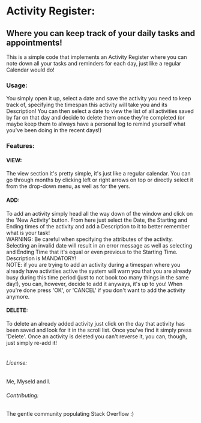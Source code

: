 # Activity Register:
## Where you can keep track of your daily tasks and appointments!
This is a simple code that implements an Activity Register where you can note down all your tasks and reminders for each day, just like a regular Calendar would do!
### Usage:
You simply open it up, select a date and save the activity you need to keep track of, specifying the timespan this activity will take you and its Description!
You can then select a date to view the list of all activities saved by far on that day and decide to delete them once they're completed (or maybe keep them to always have a personal log to remind yourself what you've been doing in the recent days!)<br>
### Features:
#### VIEW:
The view section it's pretty simple, it's just like a regular calendar. You can go through months by clicking left or right arrows on top or directly select it from the drop-down menu, as well as for the yers.
#### ADD:
To add an activity simply head all the way down of the window and click on the 'New Activity' button. From here just select the Date, the Starting and Ending times of the activity and add a Description to it to better remember what is your task!<br>
WARNING: Be careful when specifying the attributes of the activity. Selecting an invalid date will result in an error message as well as selecting and Ending Time that it's equal or even previous to the Starting Time. Description is MANDATORY!<br>
NOTE: if you are trying to add an activity during a timespan where you already have activities active the system will warn you that you are already busy during this time period (just to not book too many things in the same day!), you can, however, decide to add it anyways, it's up to you!
When you're done press 'OK', or 'CANCEL' if you don't want to add the activity anymore.
#### DELETE:
To delete an already added activity just click on the day that activity has been saved and look for it in the scroll list. Once you've find it simply press 'Delete'. Once an activity is deleted you can't reverse it, you can, though, just simply re-add it!
<br><br>
###### License:
Me, Myseld and I.
###### Contributing:
The gentle community populating Stack Overflow :)
